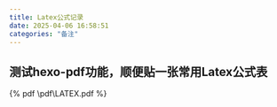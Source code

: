 ```yaml
---
title: Latex公式记录
date: 2025-04-06 16:58:51
categories: "备注"
---
```


## 测试hexo-pdf功能，顺便贴一张常用Latex公式表

{% pdf \pdf\LATEX.pdf %}